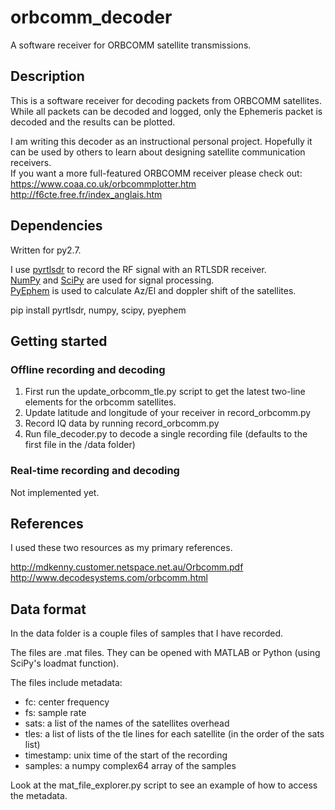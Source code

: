 # orbcomm_decoder
A software receiver for ORBCOMM satellite transmissions.
  

  
## Description

This is a software receiver for decoding packets from ORBCOMM satellites. 
While all packets can be decoded and logged, only the Ephemeris packet is 
decoded and the results can be plotted.  

I am writing this decoder as an instructional personal project. Hopefully it
can be used by others to learn about designing satellite communication 
receivers.  
If you want a more full-featured ORBCOMM receiver please check out:  
https://www.coaa.co.uk/orbcommplotter.htm  
http://f6cte.free.fr/index_anglais.htm  



## Dependencies

Written for py2.7.  

I use [pyrtlsdr] to record the RF signal with an RTLSDR receiver.  
[NumPy] and [SciPy] are used for signal processing.  
[PyEphem] is used to calculate Az/El and doppler shift of the satellites.  

pip install pyrtlsdr, numpy, scipy, pyephem  



[PyEphem]: https://rhodesmill.org/pyephem/index.html
[NumPy]: https://www.numpy.org/
[SciPy]: https://www.scipy.org/
[pyrtlsdr]: https://github.com/roger-/pyrtlsdr




## Getting started
  
### Offline recording and decoding  
1. First run the update_orbcomm_tle.py script to get the latest two-line elements for the orbcomm satellites.  
2. Update latitude and longitude of your receiver in record_orbcomm.py  
3. Record IQ data by running record_orbcomm.py  
4. Run file_decoder.py to decode a single recording file (defaults to the first file in the /data folder)  
  
  
### Real-time recording and decoding  
Not implemented yet.  
  
  
  
## References

I used these two resources as my primary references.  

http://mdkenny.customer.netspace.net.au/Orbcomm.pdf
http://www.decodesystems.com/orbcomm.html  
 

## Data format

In the data folder is a couple files of samples that I have recorded.  

The files are .mat files. They can be opened with MATLAB or Python (using SciPy's loadmat function).  

The files include metadata:  
- fc: center frequency  
- fs: sample rate  
- sats: a list of the names of the satellites overhead  
- tles: a list of lists of the tle lines for each satellite (in the order of the sats list)  
- timestamp: unix time of the start of the recording  
- samples: a numpy complex64 array of the samples  

Look at the mat_file_explorer.py script to see an example of how to access the metadata.  

